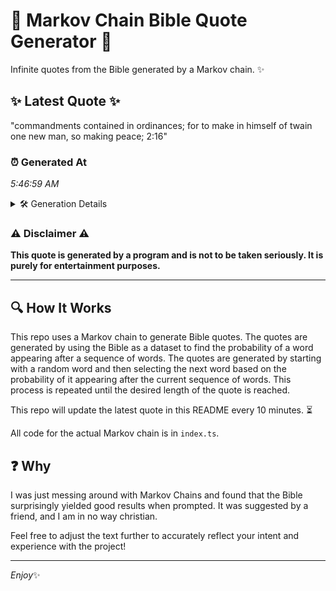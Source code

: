 # 📖 Markov Chain Bible Quote Generator 📖

Infinite quotes from the Bible generated by a Markov chain. ✨

## ✨ Latest Quote ✨
"commandments contained in ordinances; for to make in himself of twain one new man, so making peace; 2:16"

### ⏰ Generated At
*5:46:59 AM*

<details>
    <summary>🛠️ Generation Details</summary>
    <p>
        <strong>🌱 Seed:</strong> commandments<br>
        <strong>🔄 Iterations:</strong> 17<br>
        <strong>📜 Context History:</strong><br>[ commandments ]: contained<br>[ commandments, contained ]: in<br>[ commandments, contained, in ]: ordinances;<br>[ commandments, contained, in, ordinances; ]: for<br>[ commandments, contained, in, ordinances;, for ]: to<br>[ commandments, contained, in, ordinances;, for, to ]: make<br>[ contained, in, ordinances;, for, to, make ]: in<br>[ in, ordinances;, for, to, make, in ]: himself<br>[ ordinances;, for, to, make, in, himself ]: of<br>[ for, to, make, in, himself, of ]: twain<br>[ to, make, in, himself, of, twain ]: one<br>[ make, in, himself, of, twain, one ]: new<br>[ in, himself, of, twain, one, new ]: man,<br>[ himself, of, twain, one, new, man, ]: so<br>[ of, twain, one, new, man,, so ]: making<br>[ twain, one, new, man,, so, making ]: peace;<br>[ one, new, man,, so, making, peace; ]: 2:16<br>
    </p>
</details>

### ⚠️ Disclaimer ⚠️
**This quote is generated by a program and is not to be taken seriously. It is purely for entertainment purposes.**

---

## 🔍 How It Works

This repo uses a Markov chain to generate Bible quotes. The quotes are generated by using the Bible as a dataset to find the probability of a word appearing after a sequence of words. The quotes are generated by starting with a random word and then selecting the next word based on the probability of it appearing after the current sequence of words. This process is repeated until the desired length of the quote is reached.

This repo will update the latest quote in this README every 10 minutes. ⏳

All code for the actual Markov chain is in `index.ts`.

## ❓ Why

I was just messing around with Markov Chains and found that the Bible surprisingly yielded good results when prompted. 
It was suggested by a friend, and I am in no way christian.

Feel free to adjust the text further to accurately reflect your intent and experience with the project!

---

*Enjoy*✨
